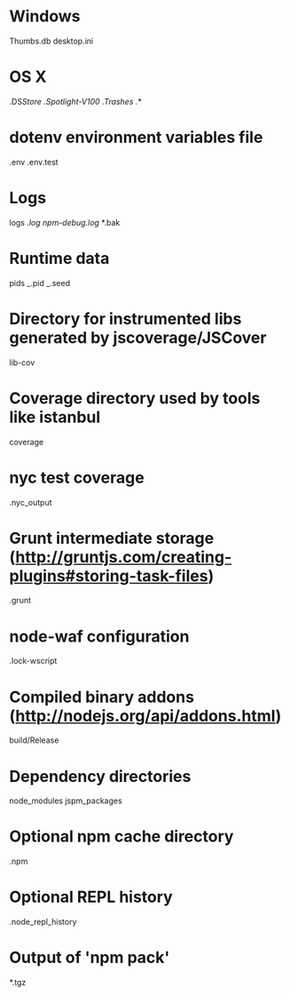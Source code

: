 # Windows

Thumbs.db
desktop.ini

# OS X

.DS*Store
.Spotlight-V100
.Trashes
.*\*

# dotenv environment variables file

.env
.env.test

# Logs

logs
_.log
npm-debug.log_
\*.bak

# Runtime data

pids
_.pid
_.seed

# Directory for instrumented libs generated by jscoverage/JSCover

lib-cov

# Coverage directory used by tools like istanbul

coverage

# nyc test coverage

.nyc_output

# Grunt intermediate storage (http://gruntjs.com/creating-plugins#storing-task-files)

.grunt

# node-waf configuration

.lock-wscript

# Compiled binary addons (http://nodejs.org/api/addons.html)

build/Release

# Dependency directories

node_modules
jspm_packages

# Optional npm cache directory

.npm

# Optional REPL history

.node_repl_history

# Output of 'npm pack'

\*.tgz

